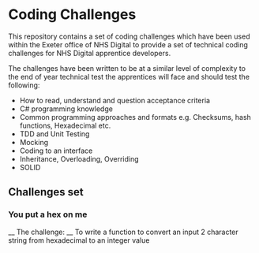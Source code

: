 # Coding Challenges 
This repository contains a set of coding challenges which have been used within the Exeter office of NHS Digital to provide a set of technical coding challenges for NHS Digital apprentice developers.

The challenges have been written to be at a similar level of complexity to the end of year technical test the apprentices will face and should test the following:

* How to read, understand and question acceptance criteria
* C# programming knowledge
* Common programming approaches and formats e.g. Checksums, hash functions, Hexadecimal etc.
* TDD and Unit Testing
* Mocking
* Coding to an interface
* Inheritance, Overloading, Overriding
* SOLID

## Challenges set

### You put a hex on me

__ The challenge: __ To write a function to convert an input 2 character string from hexadecimal to an integer value




